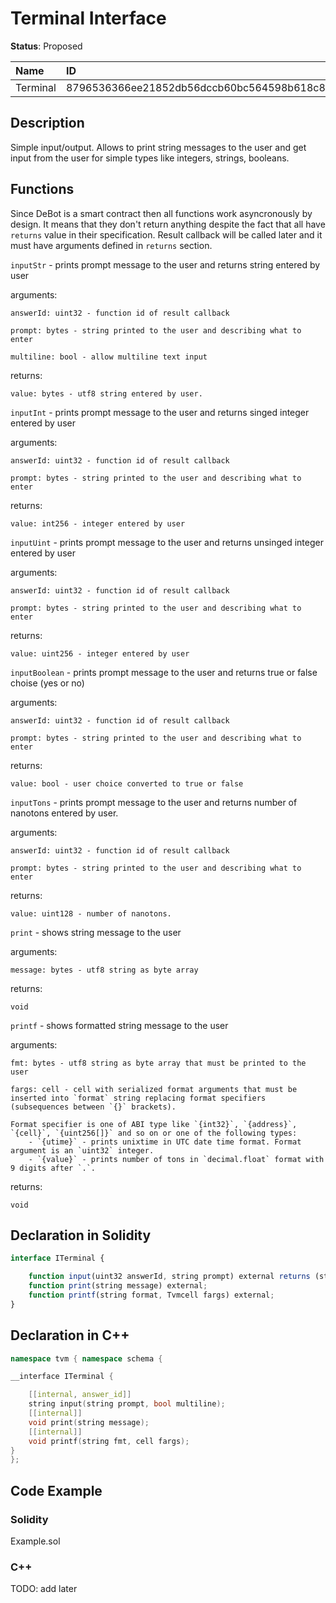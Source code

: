 # Terminal Interface

**Status**: Proposed

| Name      | ID                                                                |
| :-------- | :---------------------------------------------------------------- |
| Terminal  | 8796536366ee21852db56dccb60bc564598b618c865fc50c8b1ab740bba128e3  |


## Description

Simple input/output. Allows to print string messages to the user and get input from the user for simple types like integers, strings, booleans.

## Functions

Since DeBot is a smart contract then all functions work asyncronously by design. It means that they don't return anything despite the fact that all have `returns` value in their specification. Result callback will be called later and it must have arguments defined in `returns` section.

`inputStr` - prints prompt message to the user and returns string entered by user

arguments: 

	answerId: uint32 - function id of result callback
	
	prompt: bytes - string printed to the user and describing what to enter

	multiline: bool - allow multiline text input
returns: 

	value: bytes - utf8 string entered by user.

`inputInt` - prints prompt message to the user and returns singed integer entered by user

arguments: 

	answerId: uint32 - function id of result callback
	
	prompt: bytes - string printed to the user and describing what to enter

returns: 

	value: int256 - integer entered by user

`inputUint` - prints prompt message to the user and returns unsinged integer entered by user

arguments: 

	answerId: uint32 - function id of result callback
	
	prompt: bytes - string printed to the user and describing what to enter

returns: 

	value: uint256 - integer entered by user

`inputBoolean` - prints prompt message to the user and returns true or false choise (yes or no)

arguments: 

	answerId: uint32 - function id of result callback
	
	prompt: bytes - string printed to the user and describing what to enter

returns: 

	value: bool - user choice converted to true or false

`inputTons` - prints prompt message to the user and returns number of nanotons entered by user.

arguments: 

	answerId: uint32 - function id of result callback
	
	prompt: bytes - string printed to the user and describing what to enter

returns: 

	value: uint128 - number of nanotons.

`print` - shows string message to the user

arguments: 

	message: bytes - utf8 string as byte array

returns: 

	void

`printf` - shows formatted string message to the user

arguments: 

	fmt: bytes - utf8 string as byte array that must be printed to the user

	fargs: cell - cell with serialized format arguments that must be inserted into `format` string replacing format specifiers (subsequences between `{}` brackets).

	Format specifier is one of ABI type like `{int32}`, `{address}`, `{cell}`, `{uint256[]}` and so on or one of the following types:
		- `{utime}` - prints unixtime in UTC date time format. Format argument is an `uint32` integer.
		- `{value}` - prints number of tons in `decimal.float` format with 9 digits after `.`.

returns: 

	void

## Declaration in Solidity

```jsx
interface ITerminal {

	function input(uint32 answerId, string prompt) external returns (string value);
	function print(string message) external;
	function printf(string format, Tvmcell fargs) external;
}
```

## Declaration in C++

```cpp
namespace tvm { namespace schema {

__interface ITerminal {

	[[internal, answer_id]]
	string input(string prompt, bool multiline);
	[[internal]]
	void print(string message);
	[[internal]]
	void printf(string fmt, cell fargs);
}
};
```

## Code Example

### Solidity

Example.sol

### C++

TODO: add later
